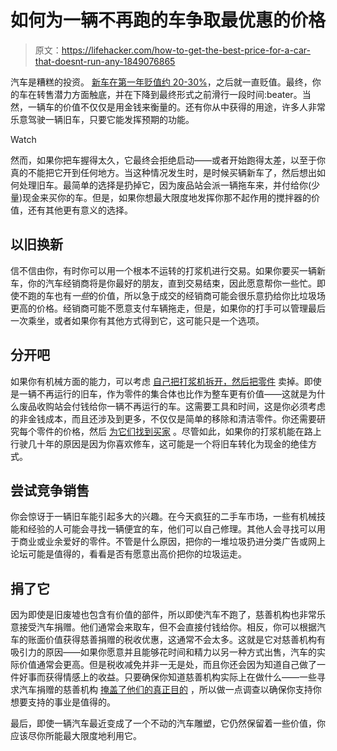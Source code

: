 # 如何为一辆不再跑的车争取最优惠的价格

> 原文：<https://lifehacker.com/how-to-get-the-best-price-for-a-car-that-doesnt-run-any-1849076865>

汽车是糟糕的投资。 [新车在第一年贬值约 20-30%](https://www.nerdwallet.com/article/insurance/car-depreciation#:~:text=New%2Dcar%20depreciation&text=Your%20car's%20value%20decreases%20around,more%20of%20their%20initial%20value.)，之后就一直贬值。最终，你的车在转售潜力方面触底，并在下降到最终形式之前滑行一段时间:beater。当然，一辆车的价值不仅仅是用金钱来衡量的。还有你从中获得的用途，许多人非常乐意驾驶一辆旧车，只要它能发挥预期的功能。

Watch

然而，如果你把车握得太久，它最终会拒绝启动——或者开始跑得太差，以至于你真的不能把它开到任何地方。当这种情况发生时，是时候买辆新车了，然后想出如何处理旧车。最简单的选择是扔掉它，因为废品站会派一辆拖车来，并付给你(少量)现金来买你的车。但是，如果你想最大限度地发挥你那不起作用的搅拌器的价值，还有其他更有意义的选择。

## 以旧换新

信不信由你，有时你可以用一个根本不运转的打浆机进行交易。如果你要买一辆新车，你的汽车经销商将是你最好的朋友，直到交易结束，因此愿意帮你一些忙。即使不跑的车也有*一些*的价值，所以急于成交的经销商可能会很乐意扔给你比垃圾场更高的价格。经销商可能不愿意支付车辆拖走，但是，如果你的打手可以管理最后一次乘坐，或者如果你有其他方式得到它，这可能只是一个选项。

## 分开吧

如果你有机械方面的能力，可以考虑 [自己把打浆机拆开，然后把零件](https://www.pullapart.com/sell-my-car/car-sales-tips/parting-out-vs-selling-a-junk-car/) 卖掉。即使是一辆不再运行的旧车，作为零件的集合体也比作为整车更有价值——这就是为什么废品收购站会付钱给你一辆不再运行的车。这需要工具和时间，这是你必须考虑的非金钱成本，而且还涉及到更多，不仅仅是简单的移除和清洁零件。你还需要研究每个零件的价格，然后 [为它们找到买家](https://www.jdpower.com/cars/shopping-guides/how-to-sell-your-car-for-parts) 。尽管如此，如果你的打浆机能在路上行驶几十年的原因是因为你喜欢修车，这可能是一个将旧车转化为现金的绝佳方式。

## 尝试竞争销售

你会惊讶于一辆旧车能引起多大的兴趣。在今天疯狂的二手车市场，一些有机械技能和经验的人可能会寻找一辆便宜的车，他们可以自己修理。其他人会寻找可以用于商业或业余爱好的零件。不管是什么原因，把你的一堆垃圾扔进分类广告或网上论坛可能是值得的，看看是否有愿意出高价把你的垃圾运走。

## 捐了它

因为即使是旧废墟也包含有价值的部件，所以即使汽车不跑了，慈善机构也非常乐意接受汽车捐赠。他们通常会来取车，但不会直接付钱给你。相反，你可以根据汽车的账面价值获得慈善捐赠的税收优惠，这通常不会太多。这就是它对慈善机构有吸引力的原因——如果你愿意并且能够花时间和精力以另一种方式出售，汽车的实际价值通常会更高。但是税收减免并非一无是处，而且你还会因为知道自己做了一件好事而获得情感上的收益。只要确保你知道慈善机构实际上在做什么——一些寻求汽车捐赠的慈善机构 [掩盖了他们的真正目的](https://www.charitywatch.org/charity-donating-articles/costly-and-continuous-kars4kids-ads-disguise-charity39s-real-purpose) ，所以做一点调查以确保你支持你想要支持的事业是值得的。

最后，即使一辆汽车最近变成了一个不动的汽车雕塑，它仍然保留着一些价值，你应该尽你所能最大限度地利用它。
